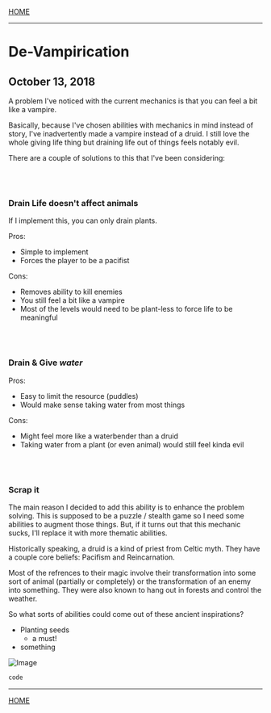 
[HOME](https://avijr.com)

---

# De-Vampirication
## October 13, 2018

A problem I've noticed with the current mechanics is that you can feel a bit like a vampire.

Basically, because I've chosen abilities with mechanics in mind instead of story, I've inadvertently made a vampire instead of a druid. I still love the whole giving life thing but draining life out of things feels notably evil.



There are a couple of solutions to this that I've been considering:

<br/>
<br/>

### Drain Life doesn't affect animals

If I implement this, you can only drain plants.

Pros:
- Simple to implement
- Forces the player to be a pacifist

Cons:
- Removes ability to kill enemies
- You still feel a bit like a vampire
- Most of the levels would need to be plant-less to force life to be meaningful

<br/>
<br/>

### Drain & Give *water*

Pros:
- Easy to limit the resource (puddles)
- Would make sense taking water from most things

Cons:
- Might feel more like a waterbender than a druid
- Taking water from a plant (or even animal) would still feel kinda evil

<br/>
<br/>

### Scrap it

The main reason I decided to add this ability is to enhance the problem solving. This is supposed to be a puzzle / stealth game so I need some abilities to augment those things. But, if it turns out that this mechanic sucks, I'll replace it with more thematic abilities.

Historically speaking, a druid is a kind of priest from Celtic myth. They have a couple core beliefs: Pacifism and Reincarnation.

Most of the refrences to their magic involve their transformation into some sort of animal (partially or completely) or the transformation of an enemy into something. They were also known to hang out in forests and control the weather.

So what sorts of abilities could come out of these ancient inspirations?

- Planting seeds
  - a must!
- something

![Image](/images/image.png)

```c#
code
```

---

[HOME](https://avijr.com)
